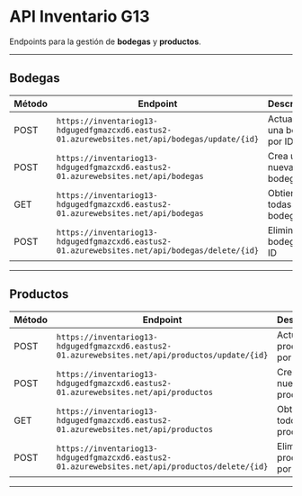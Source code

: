 # API Inventario G13

Endpoints para la gestión de **bodegas** y **productos**.

---

## Bodegas

| Método | Endpoint                                                                                       | Descripción               |
|--------|------------------------------------------------------------------------------------------------|---------------------------|
| POST   | `https://inventariog13-hdgugedfgmazcxd6.eastus2-01.azurewebsites.net/api/bodegas/update/{id}` | Actualiza una bodega por ID |
| POST   | `https://inventariog13-hdgugedfgmazcxd6.eastus2-01.azurewebsites.net/api/bodegas`             | Crea una nueva bodega       |
| GET    | `https://inventariog13-hdgugedfgmazcxd6.eastus2-01.azurewebsites.net/api/bodegas`             | Obtiene todas las bodegas   |
| POST   | `https://inventariog13-hdgugedfgmazcxd6.eastus2-01.azurewebsites.net/api/bodegas/delete/{id}` | Elimina una bodega por ID   |

---

## Productos

| Método | Endpoint                                                                                          | Descripción                   |
|--------|---------------------------------------------------------------------------------------------------|-------------------------------|
| POST   | `https://inventariog13-hdgugedfgmazcxd6.eastus2-01.azurewebsites.net/api/productos/update/{id}`  | Actualiza un producto por ID   |
| POST   | `https://inventariog13-hdgugedfgmazcxd6.eastus2-01.azurewebsites.net/api/productos`              | Crea un nuevo producto         |
| GET    | `https://inventariog13-hdgugedfgmazcxd6.eastus2-01.azurewebsites.net/api/productos`              | Obtiene todos los productos    |
| POST   | `https://inventariog13-hdgugedfgmazcxd6.eastus2-01.azurewebsites.net/api/productos/delete/{id}`  | Elimina un producto por ID     |

---


